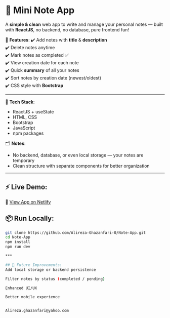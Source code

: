 # 📝 Mini Note App

A **simple & clean** web app to write and manage your personal notes — built with **ReactJS**, no backend, no database, pure frontend fun!

🌟 **Features**:
✔️ Add notes with **title** & **description**  
✔️ Delete notes anytime  
✔️ Mark notes as completed ✅  
✔️ View creation date for each note  
✔️ Quick **summary** of all your notes  
✔️ Sort notes by creation date (newest/oldest)  
✔️ CSS style with **Bootstrap**  

---

🚀 **Tech Stack**:
- ReactJS + useState  
- HTML, CSS  
- Bootstrap  
- JavaScript  
- npm packages  

🗂 **Notes**:
- No backend, database, or even local storage — your notes are temporary  
- Clean structure with separate components for better organization  

---

## ⚡ Live Demo:
🔗 [View App on Netlify](https://note-mini-app.netlify.app/)

## 📦 Run Locally:
```bash
git clone https://github.com/Alireza-Ghazanfari-0/Note-App.git
cd Note-App
npm install
npm run dev

***

## 🎯 Future Improvements:
Add local storage or backend persistence

Filter notes by status (completed / pending)

Enhanced UI/UX

Better mobile experience


Alireza.ghazanfari@yahoo.com

